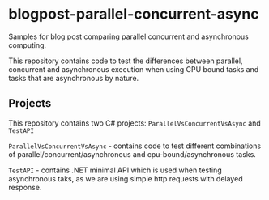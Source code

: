 # blogpost-parallel-concurrent-async
Samples for blog post comparing parallel concurrent and asynchronous computing.

This repository contains code to test the differences between parallel, concurrent and asynchronous execution when using CPU bound tasks and tasks that are asynchronous by nature.

## Projects
This repository contains two C# projects: `ParallelVsConcurrentVsAsync` and `TestAPI`

`ParallelVsConcurrentVsAsync` - contains code to test different combinations of parallel/concurrent/asynchronous and cpu-bound/asynchronous tasks.

`TestAPI` - contains .NET minimal API which is used when testing asynchronous taks, as we are using simple http requests with delayed response.
